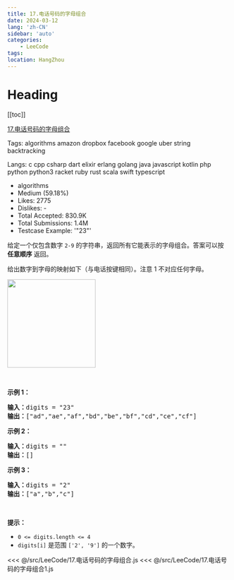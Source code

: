 ```yaml
---
title: 17.电话号码的字母组合
date: 2024-03-12
lang: 'zh-CN'
sidebar: 'auto'
categories:
    - LeeCode
tags:
location: HangZhou
---
```


# Heading

[[toc]]

[17.电话号码的字母组合](https://leetcode.cn/problems/letter-combinations-of-a-phone-number/description/)

Tags: algorithms amazon dropbox facebook google uber string backtracking

Langs: c cpp csharp dart elixir erlang golang java javascript kotlin php python python3 racket ruby rust scala swift typescript

-   algorithms
-   Medium (59.18%)
-   Likes: 2775
-   Dislikes: -
-   Total Accepted: 830.9K
-   Total Submissions: 1.4M
-   Testcase Example: '"23"'

<p>给定一个仅包含数字&nbsp;<code>2-9</code>&nbsp;的字符串，返回所有它能表示的字母组合。答案可以按 <strong>任意顺序</strong> 返回。</p>

<p>给出数字到字母的映射如下（与电话按键相同）。注意 1 不对应任何字母。</p>

<p><img src="https://assets.leetcode-cn.com/aliyun-lc-upload/uploads/2021/11/09/200px-telephone-keypad2svg.png" style="width: 200px;" /></p>

<p>&nbsp;</p>

<p><strong>示例 1：</strong></p>

<pre>
<strong>输入：</strong>digits = "23"
<strong>输出：</strong>["ad","ae","af","bd","be","bf","cd","ce","cf"]
</pre>

<p><strong>示例 2：</strong></p>

<pre>
<strong>输入：</strong>digits = ""
<strong>输出：</strong>[]
</pre>

<p><strong>示例 3：</strong></p>

<pre>
<strong>输入：</strong>digits = "2"
<strong>输出：</strong>["a","b","c"]
</pre>

<p>&nbsp;</p>

<p><strong>提示：</strong></p>

<ul>
	<li><code>0 &lt;= digits.length &lt;= 4</code></li>
	<li><code>digits[i]</code> 是范围 <code>['2', '9']</code> 的一个数字。</li>
</ul>

<<< @/src/LeeCode/17.电话号码的字母组合.js
<<< @/src/LeeCode/17.电话号码的字母组合1.js

